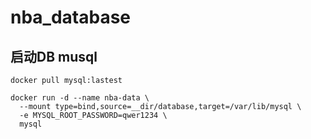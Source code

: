 # nba_database

## 启动DB musql
```
docker pull mysql:lastest
```

```
docker run -d --name nba-data \
  --mount type=bind,source=__dir/database,target=/var/lib/mysql \
  -e MYSQL_ROOT_PASSWORD=qwer1234 \
  mysql
```
